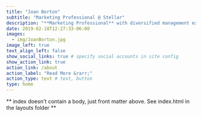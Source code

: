 ```yaml
---
title: "Joan Borton"
subtitle: "Marketing Professional @ Stellar"
description: "**Marketing Professional** with diversified management experience in strategic planning, brand management and promotions. Ability to build strong cross-functional teams through influence, motivation and change management. Recognized for leadership, communication and problem-solving. "
date: 2019-02-18T12:27:33-06:00
images:
  - img/JoanBorton.jpg
image_left: true
text_align_left: false
show_social_links: true # specify social accounts in site config
show_action_link: true
action_link: /about
action_label: "Read More &rarr;"
action_type: text # text, button
type: home
---
```


** index doesn't contain a body, just front matter above.
See index.html in the layouts folder **

